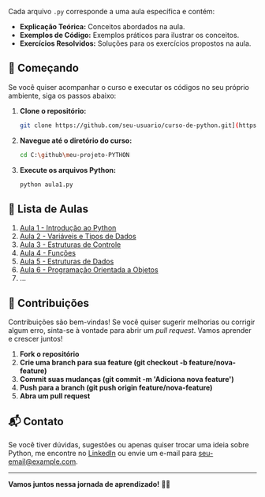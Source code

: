 
Cada arquivo `.py` corresponde a uma aula específica e contém:

- **Explicação Teórica:** Conceitos abordados na aula.
- **Exemplos de Código:** Exemplos práticos para ilustrar os conceitos.
- **Exercícios Resolvidos:** Soluções para os exercícios propostos na aula.

## 🚀 Começando

Se você quiser acompanhar o curso e executar os códigos no seu próprio ambiente, siga os passos abaixo:

1. **Clone o repositório:**
    ```bash
    git clone https://github.com/seu-usuario/curso-de-python.git](https://github.com/Anildojr10/meu-projeto-PYTHON.git
    ```
2. **Navegue até o diretório do curso:**
    ```bash
    cd C:\github\meu-projeto-PYTHON
    ```
3. **Execute os arquivos Python:**
    ```bash
    python aula1.py
    ```

## 📝 Lista de Aulas

1. [Aula 1 - Introdução ao Python](aula1.py)
2. [Aula 2 - Variáveis e Tipos de Dados](aula2.py)
3. [Aula 3 - Estruturas de Controle](aula3.py)
4. [Aula 4 - Funções](aula4.py)
5. [Aula 5 - Estruturas de Dados](aula5.py)
6. [Aula 6 - Programação Orientada a Objetos](aula6.py)
7. ...

## 🤝 Contribuições

Contribuições são bem-vindas! Se você quiser sugerir melhorias ou corrigir algum erro, sinta-se à vontade para abrir um *pull request*. Vamos aprender e crescer juntos!

1. **Fork o repositório**
2. **Crie uma branch para sua feature (git checkout -b feature/nova-feature)**
3. **Commit suas mudanças (git commit -m 'Adiciona nova feature')**
4. **Push para a branch (git push origin feature/nova-feature)**
5. **Abra um pull request**

## 📬 Contato

Se você tiver dúvidas, sugestões ou apenas quiser trocar uma ideia sobre Python, me encontre no [LinkedIn](https://www.linkedin.com/in/seu-perfil) ou envie um e-mail para seu-email@example.com.

---

**Vamos juntos nessa jornada de aprendizado!** 🚀🐍


